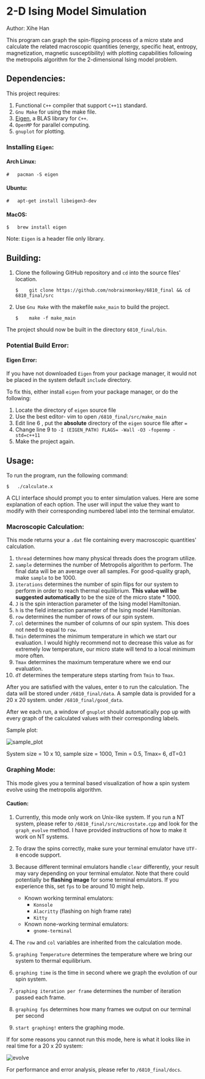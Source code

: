 # 2-D Ising Model Simulation 

Author: Xihe Han

This program can graph the spin-flipping process of a micro state and calculate the related macroscopic quantities (energy, specific heat, entropy, magnetization, magnetic susceptibility) with plotting capabilities following the metropolis algorithm for the 2-dimensional Ising model problem. 

## Dependencies:

This project requires:

1. Functional `C++` compiler that support `C++11` standard. 
2. `Gnu Make` for using the make file.
3. [Eigen](https://eigen.tuxfamily.org/index.php?title=Main_Page), a BLAS library for `C++`.
4. `OpenMP` for parallel computing.
5. `gnuplot` for plotting.

### Installing `Eigen`:

#### Arch Linux:

```
#	pacman -S eigen
```

#### Ubuntu:

```
#	apt-get install libeigen3-dev
```

#### MacOS:

```
$	brew install eigen
```

Note: `Eigen` is a header file only library.

 ## Building:

1. Clone the following GitHub repository and `cd` into the source files' location.

   ```
   $	git clone https://github.com/nobrainmonkey/6810_final && cd 6810_final/src
   ```

   

2. Use `Gnu Make` with the makefile `make_main` to build the project.

   ```
   $	make -f make_main
   ```

The project should now be built in the directory `6810_final/bin`.

### Potential Build Error:

#### Eigen Error:

If you have not downloaded `Eigen` from your package manager, it would not be placed in the system default `include` directory.

To fix this, either install `eigen` from your package manager, or do the following: 

1.  Locate the directory of `eigen` source file
2. Use the best editor- vim to open `/6810_final/src/make_main`
3. Edit line 6 , put the **absolute** directory of the `eigen` source file after `=`
4. Change line 9 to `-I (EIGEN_PATH) FLAGS= -Wall -O3 -fopenmp -std=c++11`
5. Make the project again.

## Usage:

To run the program, run the following command:

```
$	./calculate.x
```

A CLI interface should prompt you to enter simulation values. Here are some explanation of each option. The user will input the value they want to modify with their corresponding numbered label into the terminal emulator.

### Macroscopic Calculation:

This mode returns your a `.dat` file containing every macroscopic quantities' calculation. 

1. `thread` determines how many physical threads does the program utilize.
2. `sample` determines the number of Metropolis algorithm to perform. The final data will be an average over all samples. For good-quality graph, make `sample` to be 1000.  
3. `iterations` determines the number of spin flips for our system to perform in order to reach thermal equilibrium. **This value will be suggested automatically** to be the size of the micro state * 1000.
4. `J` is the spin interaction parameter of the Ising model Hamiltonian.
5. `h` is the field interaction parameter of the Ising model Hamiltonian.
6. `row` determines the number of rows of our spin system.
7. `col` determines the number of columns of our spin system. This does not need to equal to `row`.
8. `Tmin` determines the minimum temperature in which we start our evaluation. I would highly recommend not to decrease this value as for extremely low temperature, our micro state will tend to a local minimum more often.
9. `Tmax` determines the maximum temperature where we end our evaluation.
10. `dT` determines the temperature steps starting from `Tmin` to `Tmax`. 

After you are satisfied with the values, enter `0` to run the calculation. The data will be stored under `/6810_final/data`. A sample data is provided for a 20 x 20 system. under `/6810_final/good_data`.

After we each run, a window of `gnuplot` should automatically pop up with every graph of the calculated values with their corresponding labels.

Sample plot:

![sample_plot](/home/xihe/6810_final/sample_plot.svg)

System size = 10 x 10, sample size = 1000, Tmin = 0.5, Tmax= 6, dT=0.1

### Graphing Mode:

This mode gives you a terminal based visualization of how a spin system evolve using the metropolis algorithm.

#### Caution:

1. Currently,  this mode only work on Unix-like system. If you run a NT system, please refer to `/6810_final/src/microstate.cpp` and look for the `graph_evolve` method. I have provided instructions of how to make it work on NT systems.
2. To draw the spins correctly, make sure your terminal emulator have `UTF-8` encode support. 
3. Because different terminal emulators handle `clear` differently, your result may vary depending on  your terminal emulator. Note that there could potentially be **flashing image** for some terminal emulators. If you experience this, set `fps` to be around 10 might help.
   * Known working terminal emulators:
     * `Konsole`
     * `Alacritty` (flashing on high frame rate)
     * `Kitty`
   * Known none-working terminal emulators:
     * `gnome-terminal` 

1. The `row` and `col` variables are inherited from the calculation mode.
2. `graphing Temperature` determines the temperature where we bring our system to thermal equilibrium.
3. `graphing time` is the time in second where we graph the evolution of our spin system.
4. `graphing iteration per frame` determines the number of iteration passed each frame.
5. `graphing fps` determines how many frames we output on our terminal per second
6. `start graphing!` enters the graphing mode.

If for some reasons you cannot run this mode, here is what it looks like in real time for a 20 x 20 system:

 ![evolve](/home/xihe/6810_final/evolve.gif)

For performance and error analysis, please refer to `/6810_final/docs`. 

